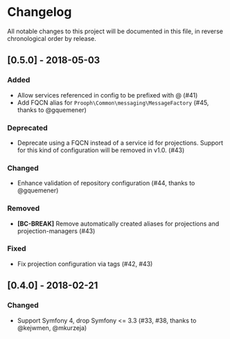 # Changelog

All notable changes to this project will be documented in this file, in reverse chronological order by release.

## [0.5.0] - 2018-05-03

### Added

 - Allow services referenced in config to be prefixed with @ (#41)
 - Add FQCN alias for `Prooph\Common\messaging\MessageFactory` (#45, thanks to @gquemener)

### Deprecated

 - Deprecate using a FQCN instead of a service id for projections.
   Support for this kind of configuration will be removed in v1.0. (#43) 

### Changed

 - Enhance validation of repository configuration (#44, thanks to @gquemener) 

### Removed

 - **[BC-BREAK]** Remove automatically created aliases for projections and projection-managers (#43)
   

### Fixed

 - Fix projection configuration via tags (#42, #43)

## [0.4.0] - 2018-02-21

### Changed

 - Support Symfony 4, drop Symfony <= 3.3 (#33, #38, thanks to @kejwmen, @mkurzeja) 

